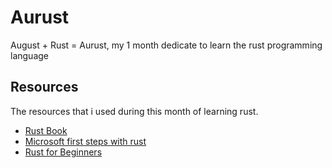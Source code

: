 # Aurust
August + Rust = Aurust, my 1 month dedicate to learn the rust programming language

## Resources

The resources that i used during this month of learning rust.

- [Rust Book](https://doc.rust-lang.org/book/title-page.html)
- [Microsoft first steps with rust](https://docs.microsoft.com/en-us/learn/paths/rust-first-steps/)
- [Rust for Beginners](https://youtube.com/playlist?list=PLlrxD0HtieHjbTjrchBwOVks_sr8EVW1x)